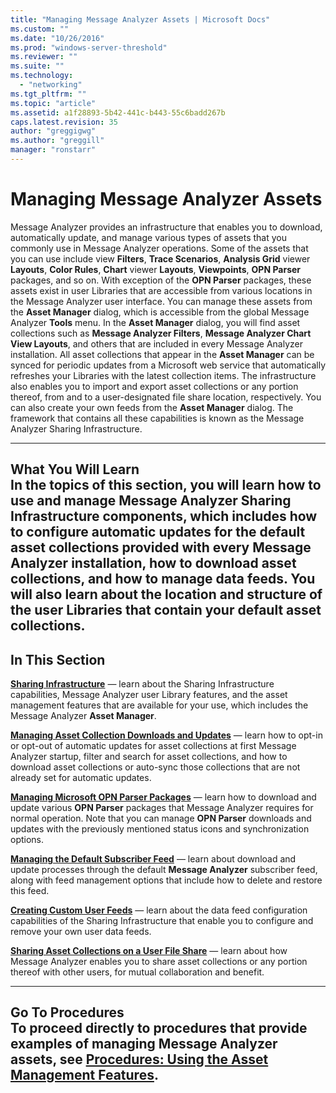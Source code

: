 ```yaml
---
title: "Managing Message Analyzer Assets | Microsoft Docs"
ms.custom: ""
ms.date: "10/26/2016"
ms.prod: "windows-server-threshold"
ms.reviewer: ""
ms.suite: ""
ms.technology: 
  - "networking"
ms.tgt_pltfrm: ""
ms.topic: "article"
ms.assetid: a1f28893-5b42-441c-b443-55c6badd267b
caps.latest.revision: 35
author: "greggigwg"
ms.author: "greggill"
manager: "ronstarr"
---
```

# Managing Message Analyzer Assets
Message Analyzer provides an infrastructure that enables you to download, automatically update, and manage various types of assets that you commonly use in Message Analyzer operations. Some of the assets that you can use include view **Filters**, **Trace Scenarios**, **Analysis Grid** viewer **Layouts**, **Color Rules**, **Chart** viewer **Layouts**, **Viewpoints**, **OPN Parser** packages, and so on. With exception of the **OPN Parser** packages, these assets exist in user Libraries that are accessible from various locations in the Message Analyzer user interface. You can manage these assets from the **Asset Manager** dialog, which is accessible from the global Message Analyzer **Tools** menu. In the **Asset Manager** dialog, you will find asset collections such as **Message Analyzer Filters**, **Message Analyzer Chart View Layouts**, and others that are included in every Message Analyzer installation. All asset collections that appear in the **Asset Manager** can be synced for periodic updates from a Microsoft web service that automatically refreshes your Libraries with the latest collection items. The infrastructure also enables you to import and export asset collections or any portion thereof, from and to a user-designated file share location, respectively. You can also create your own feeds from the **Asset Manager** dialog. The framework that contains all these capabilities is known as the Message Analyzer Sharing Infrastructure.  
  
 ---  
  
 **What You Will Learn**   
In the topics of this section, you will learn how to use and manage Message Analyzer Sharing Infrastructure components, which includes how to configure automatic updates for the default asset collections provided with every Message Analyzer installation, how to download asset collections, and how to manage data feeds. You will also learn about the location and structure of the user Libraries that contain your default asset collections.   
---  
  
## In This Section  
 **[Sharing Infrastructure](sharing-infrastructure.md)**  — learn about the Sharing Infrastructure capabilities, Message Analyzer user Library features, and the asset management features that are available for your use, which includes the Message Analyzer **Asset Manager**.  
  
 **[Managing Asset Collection Downloads and Updates](managing-asset-collection-downloads-and-updates.md)**  — learn how to opt-in or opt-out of automatic updates for asset collections at first Message Analyzer startup, filter and search for asset collections, and how to download asset collections or auto-sync those collections that are not already set for automatic updates.  
  
 **[Managing Microsoft OPN Parser Packages](managing-microsoft-opn-parser-packages.md)**  — learn how to download and update various **OPN Parser** packages that Message Analyzer requires for normal operation. Note that you can manage **OPN Parser** downloads and updates with the previously mentioned status icons and synchronization options.  
  
 **[Managing the Default Subscriber Feed](managing-the-default-subscriber-feed.md)**  — learn about download and update processes through the default **Message Analyzer** subscriber feed, along with feed management options that include how to delete and restore this feed.  
  
 **[Creating Custom User Feeds](creating-custom-user-feeds.md)**  — learn about the data feed configuration capabilities of the Sharing Infrastructure that enable you to configure and remove your own user data feeds.  
  
 **[Sharing Asset Collections on a User File Share](sharing-asset-collections-on-a-user-file-share.md)**  — learn about how Message Analyzer enables you to share asset collections or any portion thereof with other users, for mutual collaboration and benefit.  
  
---  
  
 **Go To Procedures**   
To proceed directly to procedures that provide examples of managing Message Analyzer assets, see **[Procedures: Using the Asset Management Features](procedures-using-the-asset-management-features.md)**.  
---